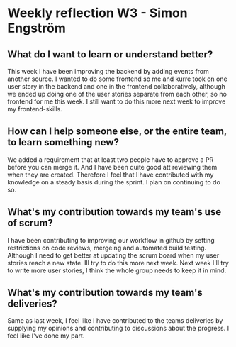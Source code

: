 # Weekly reflection W3 - Simon Engström 

## What do I want to learn or understand better? 
This week I have been improving the backend by adding events from another source. I wanted to do some frontend so me and kurre took on one user story in the backend and one in the frontend collaboratively, although we ended up doing one of the user stories separate from each other, so no frontend for me this week. I still want to do this more next week to improve my frontend-skills.

## How can I help someone else, or the entire team, to learn something new? 
We added a requirement that at least two people have to approve a PR before you can merge it. And I have been quite good att reviewing them when they are created. Therefore I feel that I have contributed with my knowledge on a steady basis during the sprint. I plan on continuing to do so.

## What's my contribution towards my team's use of scrum? 
I have been contributing to improving our workflow in github by setting restrictions on code reviews, mergeing and automated build testing. Although I need to get better at updating the scrum board when my user stories reach a new state. Ill try to do this more next week. Next week I'll try to write more user stories, I think the whole group needs to keep it in mind.

## What's my contribution towards my team's deliveries? 
Same as last week, I feel like I have contributed to the teams deliveries by supplying my opinions and contributing to discussions about the progress. I feel like I've done my part.